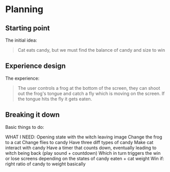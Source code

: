 # Planning

## Starting point

The initial idea:

> Cat eats candy, but we must find the balance of candy and size to win

## Experience design

The experience:

> The user controls a frog at the bottom of the screen, they can shoot out the frog's tongue and catch a fly which is moving on the screen. If the tongue hits the fly it gets eaten.

## Breaking it down

Basic things to do:


WHAT I NEED:
Opening state with the witch leaving image
Change the frog to a cat
Change flies to candy
Have three diff types of candy
Make cat interact with candy
Have a timer that counts down, eventually leading to witch being back (play sound + countdown)
Which in turn triggers the win or lose screens depending on the states of candy eaten + cat weight
Win if: right ratio of candy to weight basically





